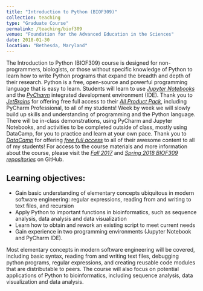 ```yaml
---
title: "Introduction to Python (BIOF309)"
collection: teaching
type: "Graduate Course"
permalink: /teaching/biof309
venue: "Foundation for the Advanced Education in the Sciences"
date: 2018-01-30
location: "Bethesda, Maryland"
---
```

The Introduction to Python (BIOF309) course is designed for non-programmers, biologists, or those without specific knowledge of Python to learn how to write Python programs that expand the breadth and depth of their research. Python is a free, open-source and powerful programming language that is easy to learn. Students will learn to use <font color="blue"><i><a href="http://jupyter.org/">Jupyter Notebooks</a></i></font> and the <font color="blue"><i><a href="https://www.jetbrains.com/pycharm/">PyCharm</a></i></font> integrated development environment (IDE). Thank you to <font color="blue"><i><a href="https://www.jetbrains.com">JetBrains</a></i></font> for offering free full access to their <font color="blue"><i><a href="https://www.jetbrains.com/student/">All Product Pack</a></i></font>, including PyCharm Professional, to all of my students! Week by week we will slowly build up skills and understanding of programming and the Python language. There will be in-class demonstrations, using PyCharm and Jupyter Notebooks, and activities to be completed outside of class, mostly using DataCamp, for you to practice and learn at your own pace. Thank you to <font color="blue"><i><a href="https://www.datacamp.com/">DataCamp</a></i></font> for offering <font color="blue"><i><a href="https://www.datacamp.com/groups/education">free full access</a></i></font> to all of their awesome content to all of my students! For access to the course materials and more information about the course, please visit the <font color="blue"><i><a href="https://github.com/marskar/BIOF309_Fall2017"> Fall 2017</a></i></font> and <font color="blue"><i><a href="https://github.com/marskar/biof309_spring2018">Spring 2018 BIOF309 repositories</a></i></font> on GitHub.


## Learning objectives:

- Gain basic understanding of elementary concepts ubiquitous in modern software engineering: regular expressions, reading from and writing to text files, and recursion
- Apply Python to important functions in bioinformatics, such as sequence analysis, data analysis and data visualization
- Learn how to obtain and rework an existing script to meet current needs
- Gain experience in two programming environments (Jupyter Notebook and PyCharm IDE).

Most elementary concepts in modern software engineering will be covered, including basic syntax, reading from and writing text files, debugging python programs, regular expressions, and creating reusable code modules that are distributable to peers. The course will also focus on potential applications of Python to bioinformatics, including sequence analysis, data visualization and data analysis.
